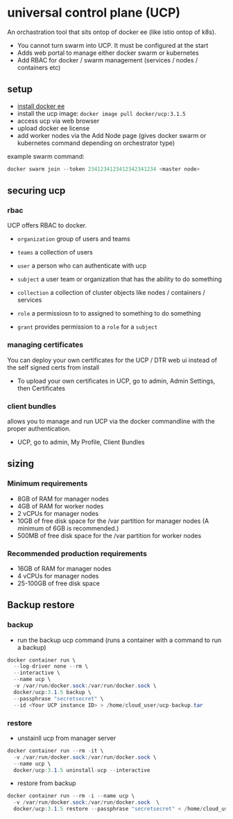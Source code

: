 # universal control plane (UCP)

An orchastration tool that sits ontop of docker ee (like istio ontop of k8s).

- You cannot turn swarm into UCP. It must be configured at the start
- Adds web portal to manage either docker swarm or kubernetes
- Add RBAC for docker / swarm management (services / nodes / containers etc)

## setup

- [install docker ee](docker-ee.md)
- install the ucp image: `docker image pull docker/ucp:3.1.5`
- access ucp via web browser
- upload docker ee license
- add worker nodes via the Add Node page (gives docker swarm or kubernetes command depending on orchestrator type)

example swarm command:

``` c#
docker swarm join --token 2341234123412342341234 <master node>
```

## securing ucp

### rbac

UCP offers RBAC to docker.

- `organization` group of users and teams
- `teams` a collection of users
- `user` a person who can authenticate with ucp

- `subject` a user team or organization that has the ability to do something
- `collection` a collection of cluster objects like nodes / containers / services
- `role` a permissiosn to to assigned to something to do something
- `grant` provides permission to a `role` for a `subject`

### managing certificates

You can deploy your own certificates for the UCP / DTR web ui instead of the self signed certs from install

- To upload your own certificates in UCP, go to admin, Admin Settings, then Certificates

### client bundles

allows you to manage and run UCP via the docker commandline with the proper authentication.

- UCP, go to admin, My Profile, Client Bundles

## sizing

### Minimum requirements

- 8GB of RAM for manager nodes
- 4GB of RAM for worker nodes
- 2 vCPUs for manager nodes
- 10GB of free disk space for the /var partition for manager nodes (A minimum of 6GB is recommended.)
- 500MB of free disk space for the /var partition for worker nodes

### Recommended production requirements

- 16GB of RAM for manager nodes
- 4 vCPUs for manager nodes
- 25-100GB of free disk space

## Backup restore

### backup

- run the backup ucp command (runs a container with a command to run a backup)

``` c#
docker container run \
  --log-driver none --rm \
  --interactive \
  --name ucp \
  -v /var/run/docker.sock:/var/run/docker.sock \
  docker/ucp:3.1.5 backup \
  --passphrase "secretsecret" \
  --id <Your UCP instance ID> > /home/cloud_user/ucp-backup.tar
```

### restore

- unstainll ucp from manager server

``` c#
docker container run --rm -it \
  -v /var/run/docker.sock:/var/run/docker.sock \
  --name ucp \
  docker/ucp:3.1.5 uninstall-ucp --interactive
```

- restore from backup

``` c#
docker container run --rm -i --name ucp \
  -v /var/run/docker.sock:/var/run/docker.sock  \
  docker/ucp:3.1.5 restore --passphrase "secretsecret" < /home/cloud_user/ucp-backup.tar
```
